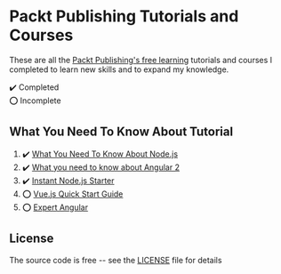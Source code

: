 # Packt Publishing Tutorials and Courses

These are all the [Packt Publishing's free learning](https://www.packtpub.com/free-learning) tutorials and courses I completed to learn new skills and to expand my knowledge.

:heavy_check_mark: Completed  
:o: Incomplete

## What You Need To Know About Tutorial

1. :heavy_check_mark: [What You Need To Know About Node.js](what-you-need-to-know-about-nodejs)
2. :heavy_check_mark: [What you need to know about Angular 2](what-you-need-to-know-about-angular-2)
3. :heavy_check_mark: [Instant Node.js Starter](instant-nodejs-starter)
4. :o: [Vue.js Quick Start Guide](vuejs-quick-start-guide)
5. :o: [Expert Angular](expert-angular)

## License

The source code is free -- see the [LICENSE](LICENSE) file for details

